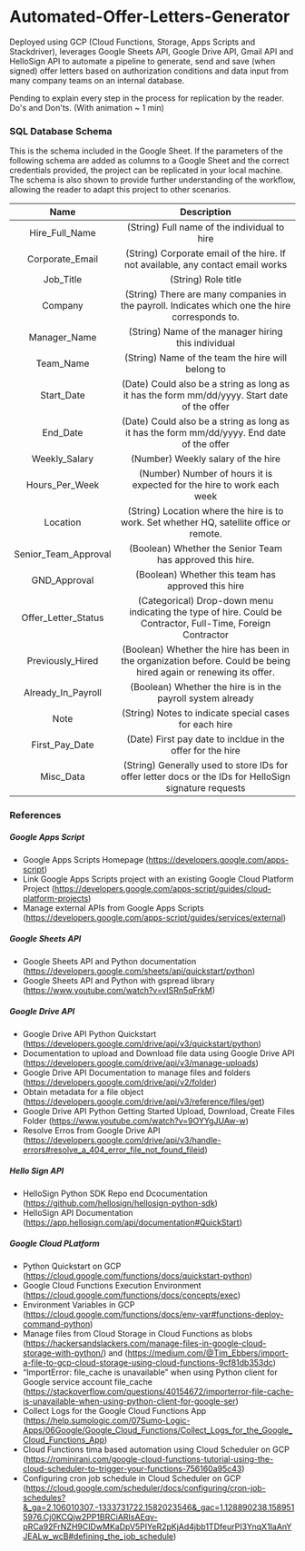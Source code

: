 # Automated-Offer-Letters-Generator
Deployed using GCP (Cloud Functions, Storage, Apps Scripts and Stackdriver), leverages Google Sheets API, Google Drive API, Gmail API and HelloSign API to automate a pipeline to generate, send and save (when signed) offer letters based on authorization conditions and data input from many company teams on an internal database.

Pending to explain every step in the process for replication by the reader. Do's and Don'ts. (With animation ~ 1 min)

### SQL Database Schema
This is the schema included in the Google Sheet. If the parameters of the following schema are added as columns to a Google Sheet and the correct credentials provided, the project can be replicated in your local machine. The schema is also shown to provide further understanding of the workflow, allowing the reader to adapt this project to other scenarios.

| Name | Description | 
|   :---:      |     :---:      | 
| Hire_Full_Name   | (String) Full name of the individual to hire  | 
| Corporate_Email     | (String) Corporate email of the hire. If not available, any contact email works | 
| Job_Title   | (String) Role title  | 
| Company     | (String) There are many companies in the payroll. Indicates which one the hire corresponds to.  | 
| Manager_Name   | (String) Name of the manager hiring this individual  | 
| Team_Name     | (String) Name of the team the hire will belong to | 
| Start_Date   | (Date) Could also be a string as long as it has the form mm/dd/yyyy. Start date of the offer | 
| End_Date     | (Date) Could also be a string as long as it has the form mm/dd/yyyy. End date of the offer  | 
| Weekly_Salary   | (Number) Weekly salary of the hire  | 
| Hours_Per_Week     | (Number) Number of hours it is expected for the hire to work each week | 
| Location   | (String) Location where the hire is to work. Set whether HQ, satellite office or remote.  | 
| Senior_Team_Approval     | (Boolean) Whether the Senior Team has approved this hire.  | 
| GND_Approval   | (Boolean) Whether this team has approved this hire  | 
| Offer_Letter_Status     | (Categorical) Drop-down menu indicating the type of hire. Could be Contractor, Full-Time, Foreign Contractor  | 
| Previously_Hired   | (Boolean) Whether the hire has been in the organization before. Could be being hired again or renewing its offer.  | 
| Already_In_Payroll     | (Boolean) Whether the hire is in the payroll system already  | 
| Note   | (String) Notes to indicate special cases for each hire | 
| First_Pay_Date     | (Date) First pay date to incldue in the offer for the hire  | 
| Misc_Data   | (String) Generally used to store IDs for offer letter docs or the IDs for HelloSign signature requests  | 


### References

##### Google Apps Script

- Google Apps Scripts Homepage (https://developers.google.com/apps-script)
- Link Google Apps Scripts project with an existing Google Cloud Platform Project (https://developers.google.com/apps-script/guides/cloud-platform-projects)
- Manage external APIs from Google Apps Scripts (https://developers.google.com/apps-script/guides/services/external)

##### Google Sheets API
- Google Sheets API and Python documentation (https://developers.google.com/sheets/api/quickstart/python)
- Google Sheets API and Python with gspread library (https://www.youtube.com/watch?v=vISRn5qFrkM)

##### Google Drive API
- Google Drive API Python Quickstart (https://developers.google.com/drive/api/v3/quickstart/python)
- Documentation to upload and Download file data using Google Drive API (https://developers.google.com/drive/api/v3/manage-uploads)
- Google Drive API Documentation to manage files and folders (https://developers.google.com/drive/api/v2/folder)
- Obtain metadata for a file object (https://developers.google.com/drive/api/v3/reference/files/get)
- Google Drive API Python Getting Started Upload, Download, Create Files Folder (https://www.youtube.com/watch?v=9OYYgJUAw-w)
- Resolve Erros from Google Drive API (https://developers.google.com/drive/api/v3/handle-errors#resolve_a_404_error_file_not_found_fileid)

##### Hello Sign API
- HelloSign Python SDK Repo end Dcocumentation (https://github.com/hellosign/hellosign-python-sdk)
- HelloSign API Documentation (https://app.hellosign.com/api/documentation#QuickStart)

##### Google Cloud PLatform

- Python Quickstart on GCP (https://cloud.google.com/functions/docs/quickstart-python)
- Google Cloud Functions Execution Environment (https://cloud.google.com/functions/docs/concepts/exec)
- Environment Variables in GCP (https://cloud.google.com/functions/docs/env-var#functions-deploy-command-python)
- Manage files from Cloud Storage in Cloud Functions as blobs (https://hackersandslackers.com/manage-files-in-google-cloud-storage-with-python/) and (https://medium.com/@Tim_Ebbers/import-a-file-to-gcp-cloud-storage-using-cloud-functions-9cf81db353dc)
- “ImportError: file_cache is unavailable” when using Python client for Google service account file_cache (https://stackoverflow.com/questions/40154672/importerror-file-cache-is-unavailable-when-using-python-client-for-google-ser)
- Collect Logs for the Google Cloud Functions App (https://help.sumologic.com/07Sumo-Logic-Apps/06Google/Google_Cloud_Functions/Collect_Logs_for_the_Google_Cloud_Functions_App)
- Cloud Functions tima based automation using Cloud Scheduler on GCP (https://rominirani.com/google-cloud-functions-tutorial-using-the-cloud-scheduler-to-trigger-your-functions-756160a95c43)
- Configuring cron job schedule in Cloud Scheduler on GCP (https://cloud.google.com/scheduler/docs/configuring/cron-job-schedules?&_ga=2.106010307.-1333731722.1582023546&_gac=1.128890238.1589515976.Cj0KCQjw2PP1BRCiARIsAEqv-pRCa92FrNZH9CIDwMKaDpV5PIYeR2pKjAd4jbb1TDfeurPI3YnqX1IaAnYJEALw_wcB#defining_the_job_schedule)

